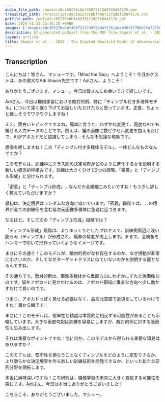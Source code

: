 ```yaml
---
audio_file_path: /audio/a9c165276cbbf498731f2d0f28d4f176.wav
transcript_path: /transcript/a9c165276cbbf498731f2d0f28d4f176.txt
pdffile_path: /pdf/a9c165276cbbf498731f2d0f28d4f176.pdf
date: 2024-11-23 23:30:28 +0900
images: ['images/a9c165276cbbf498731f2d0f28d4f176/abeb3035f70683fa7272eb72f7bb2f40808bf217ac11a4b5e1f6ec80885b4a31.jpg', 'images/a9c165276cbbf498731f2d0f28d4f176/0ed942fc7125e3bd923f1f18be6f44826a233149d7996e29775d7bcc046b19d6.jpg', 'images/a9c165276cbbf498731f2d0f28d4f176/b3da3e5fc729fa6f0d8c820c4d1fd25adb217fa4dc7060930d3ca2556031e88b.jpg', 'images/a9c165276cbbf498731f2d0f28d4f176/1810e6d080012bbb2528824cc3cf1e1176571699d3824e4751cce6961a5c9b6f.jpg', 'images/a9c165276cbbf498731f2d0f28d4f176/09c80ac38e91a276e978772870e2493d6aacca67952c81624c29a2c66ab0842f.jpg', 'images/a9c165276cbbf498731f2d0f28d4f176/b8909d8ec4ae5fa4704936ad71cac4c72e034c46ec785ad617248cd290acc481.jpg', 'images/a9c165276cbbf498731f2d0f28d4f176/7d5a1d126bb8973aabd1c589a6809444e050f1d7b45b76b7e58548af8732f34b.jpg', 'images/a9c165276cbbf498731f2d0f28d4f176/d82c11d2afe4050e0f7144d52c1b53a742607eb162eb49cb0ad2b8acb0ab173a.jpg', 'images/a9c165276cbbf498731f2d0f28d4f176/d2a9ec391bc4d4304cd10873b4a9c887e0bd88861276372c6d73e8b5f4076934.jpg', 'images/a9c165276cbbf498731f2d0f28d4f176/14bcfa1873350c5ca63f152fc05c473bdd5916203b7556d2d500bde6e2b03bc3.jpg', 'images/a9c165276cbbf498731f2d0f28d4f176/905cb2d20178b9ba1e583d382af921921086391c310b2816c58616a88a66f903.jpg', 'images/a9c165276cbbf498731f2d0f28d4f176/687e4fc58dae03563519bc29cbcf429f7f642cfdfae153bbec1ac59648a006f5.jpg', 'images/a9c165276cbbf498731f2d0f28d4f176/faad993c9fc9f58a0c79f028564b41f52b090ab14af1338285e4d1cfeb49e94f.jpg', 'images/a9c165276cbbf498731f2d0f28d4f176/e0e5df9f9a120c72c44ce5465d97093b9f4d3817d02120c1cd733e24be193a1c.jpg', 'images/a9c165276cbbf498731f2d0f28d4f176/00d966ca1c3c5de82b500c62f93d6264dbfb248b02b9cdd7da8195e479b428e8.jpg', 'images/a9c165276cbbf498731f2d0f28d4f176/2bc2bdd1a09368a629e23381187c51a4bdb7f6ac1807344fd05f90a19a9c5414.jpg', 'images/a9c165276cbbf498731f2d0f28d4f176/5ea411ec7eda83afd783ff4f80c809120391f5f7f6b440a5fea962948b2859f7.jpg', 'images/a9c165276cbbf498731f2d0f28d4f176/d039a262741d3cf1b6bbf495486d7c8730ce70e85950e90084131ecda7eab13c.jpg', 'images/a9c165276cbbf498731f2d0f28d4f176/f8c5b488f5e00f528b28e7f3e4090b3d9292ca1871f92478af348b7bd98d80c2.jpg', 'images/a9c165276cbbf498731f2d0f28d4f176/78c3cf4590ed5d0e9d4fe7ba362e70e01ec5b208199cc23e906b541340e27a32.jpg', 'images/a9c165276cbbf498731f2d0f28d4f176/0ce01ab6bd70179a340d82a284a70a518fae83c4048c933f98d462f49e61ed78.jpg', 'images/a9c165276cbbf498731f2d0f28d4f176/e9ae3b8261a3b65ec81f2afb1f41b8b4b7c24db8b0763ef19cd37bf2b38f3d58.jpg', 'images/a9c165276cbbf498731f2d0f28d4f176/972a4ec8fd83e5f2c39d5293015fef1779d1120bc8eb95d4438b5bded396e42f.jpg', 'images/a9c165276cbbf498731f2d0f28d4f176/3092939a6619a82771c928da3cb48ed567e6af74ede3a0ebbfd84c720d7fff2e.jpg', 'images/a9c165276cbbf498731f2d0f28d4f176/5a88c03ad48b99d8a0b9a41ad3c8bafc1bedba5d3e7885f93feaab9496886189.jpg', 'images/a9c165276cbbf498731f2d0f28d4f176/cb3583196559b78c5591af71c60b4cd63bce491afd2a311fa59a6dd279abfa54.jpg', 'images/a9c165276cbbf498731f2d0f28d4f176/2f38dfc77b1228f89c7abc122ef1241f2f1e8402cd13321bc66fc7374c18436a.jpg', 'images/a9c165276cbbf498731f2d0f28d4f176/474dfae88fec38cff1f684d314b5c1c3ece2fe697fd51f06661c7236ac592a4d.jpg', 'images/a9c165276cbbf498731f2d0f28d4f176/0598856ea7cdf79f69fdfd0e5b2e37a38203a74a828af96f89c8a39cc90d604d.jpg', 'images/a9c165276cbbf498731f2d0f28d4f176/a141c7f30af9e1d5a7ee6d49a418143c5f62672c3bc9f819946814c896b162ca.jpg', 'images/a9c165276cbbf498731f2d0f28d4f176/443e51aa1833ead7fa2e315ed9e9967937e2c8b20ce1e68a5a090dddcc4197cb.jpg', 'images/a9c165276cbbf498731f2d0f28d4f176/fdf76ec62aa2763d1d75fe13b1f3803fcaa6363f210ef9771435fdc51f11b62c.jpg']
description: AI-generated podcast from the PDF file Shamir et al. - 2022 - The Dimpled Manifold Model of Adversarial Examples_JP / a9c165276cbbf498731f2d0f28d4f176
layout: article
title: Shamir et al. - 2022 - The Dimpled Manifold Model of Adversarial Examples_JP
---
```


## Transcription
こんにちは！皆さん、マシューです。「Mind the Gap」へようこそ！今日のゲストは、あの偉大なAdi Shamir先生です！Adiさん、ようこそ！

ありがとうございます、マシュー。今日は皆さんにお会いできて嬉しいです。

Adiさん、今日は機械学習における敵対的例、特に「ディンプル付き多様体モデル」について深く掘り下げてお話しいただけたらと思っています。正直、ちょっと難しそうでワクワクしますね！

ええ、面白いトピックですよね。簡単に言うと、わずかな変更で、高度なAIでも騙せる入力データのことです。例えば、猫の画像に数ピクセル変更を加えるだけで、AIがアボカドだと認識してしまう…そんな不思議な現象です。

想像を絶しますね！この「ディンプル付き多様体モデル」、一体どんなものなんですか？

このモデルは、訓練中にクラス間の決定境界がどのように進化するかを説明する新しい概念的枠組みです。訓練は大きく分けて2つの段階、「密着」と「ディンプル形成」に分けられます。

「密着」と「ディンプル形成」…なんだか金属細工みたいですね！もう少し詳しく教えていただけますか？

最初は、決定境界はランダムな方向に向いています。「密着」段階では、この境界が全ての訓練例を含む低次元画像多様体に急速に近づきます。

なるほど。そして次の「ディンプル形成」段階では？

「ディンプル形成」段階は、よりゆっくりとしたプロセスで、訓練例周辺に浅い膨らみ（ディンプル）が形成され、境界の精度が向上します。まるで、金属板をハンマーで叩いて形作っていくようなイメージです。

まさにその通り！このモデルが、敵対的例がなぜ存在するのか、なぜ摂動が非常に小さいのか、そしてなぜターゲットクラスに似ていないのかを説明する鍵となるんですね。

その通りです。敵対的例は、画像多様体から垂直方向にわずかにずれた偽画像なのです。猫をアボカドに見せかけるのは、アボカド領域に垂直な方向へ少し動かすだけで良いのです。

つまり、アボカドっぽく見せる必要はなく、高次元空間で近道をしているわけですね！目から鱗です！

まさに！このモデルは、堅牢性と精度は本質的に相反する可能性があることも示唆しています。大きな垂直勾配は訓練を容易にしますが、敵対的例に対する脆弱性も生み出します。

それは重要なポイントですね！他に何か、このモデルから得られる重要な知見はありますか？

このモデルは、堅牢性を損なうことなくディンプルをどのように変形できるか、より滑らかな決定境界を作る新しい訓練技術を開発できるか、といった新たな研究分野を開拓します。

本当に興味深いですね！この研究は、機械学習の未来に大きく貢献する可能性を感じます。Adiさん、今日は本当にありがとうございました！

こちらこそ、ありがとうございました、マシュー。







